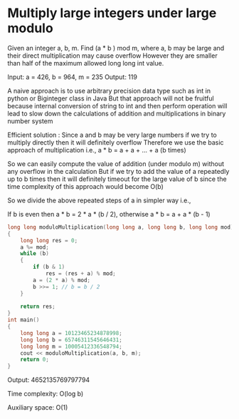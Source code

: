 # Multiply large integers under large modulo

Given an integer a, b, m. Find (a * b ) mod m, where a, b may be large and their direct multiplication may cause overflow
However they are smaller than half of the maximum allowed long long int value.

Input: a = 426, b = 964, m = 235
Output: 119

A naive approach is to use arbitrary precision data type such as int in python or Biginteger class in Java
But that approach will not be fruitful because internal conversion of string to int and then perform operation
will lead to slow down the calculations of addition and multiplications in binary number system

Efficient solution : Since a and b may be very large numbers
if we try to multiply directly then it will definitely overflow
Therefore we use the basic approach of multiplication i.e., a * b = a + a + … + a (b times)

So we can easily compute the value of addition (under modulo m) without any overflow in the calculation
But if we try to add the value of a repeatedly up to b times then it will definitely timeout for the large value of b
since the time complexity of this approach would become O(b)

So we divide the above repeated steps of a in simpler way i.e.,

If b is even then a * b = 2 * a * (b / 2), 
otherwise a * b = a + a * (b - 1)
```cpp
long long moduloMultiplication(long long a, long long b, long long mod) 
{ 
    long long res = 0;
    a %= mod; 
    while (b) 
    { 
        if (b & 1) 
            res = (res + a) % mod; 
        a = (2 * a) % mod; 
        b >>= 1; // b = b / 2 
    } 
  
    return res; 
} 
int main() 
{ 
    long long a = 10123465234878998; 
    long long b = 65746311545646431; 
    long long m = 10005412336548794; 
    cout << moduloMultiplication(a, b, m); 
    return 0; 
} 
```
Output:
4652135769797794
            
Time complexity: O(log b)
            
Auxiliary space: O(1)
